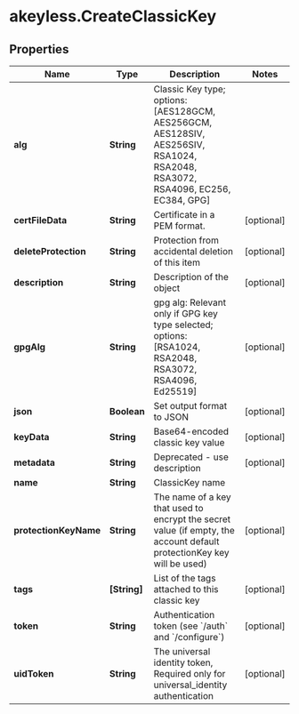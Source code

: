# akeyless.CreateClassicKey

## Properties

Name | Type | Description | Notes
------------ | ------------- | ------------- | -------------
**alg** | **String** | Classic Key type; options: [AES128GCM, AES256GCM, AES128SIV, AES256SIV, RSA1024, RSA2048, RSA3072, RSA4096, EC256, EC384, GPG] | 
**certFileData** | **String** | Certificate in a PEM format. | [optional] 
**deleteProtection** | **String** | Protection from accidental deletion of this item | [optional] 
**description** | **String** | Description of the object | [optional] 
**gpgAlg** | **String** | gpg alg: Relevant only if GPG key type selected; options: [RSA1024, RSA2048, RSA3072, RSA4096, Ed25519] | [optional] 
**json** | **Boolean** | Set output format to JSON | [optional] 
**keyData** | **String** | Base64-encoded classic key value | [optional] 
**metadata** | **String** | Deprecated - use description | [optional] 
**name** | **String** | ClassicKey name | 
**protectionKeyName** | **String** | The name of a key that used to encrypt the secret value (if empty, the account default protectionKey key will be used) | [optional] 
**tags** | **[String]** | List of the tags attached to this classic key | [optional] 
**token** | **String** | Authentication token (see &#x60;/auth&#x60; and &#x60;/configure&#x60;) | [optional] 
**uidToken** | **String** | The universal identity token, Required only for universal_identity authentication | [optional] 


